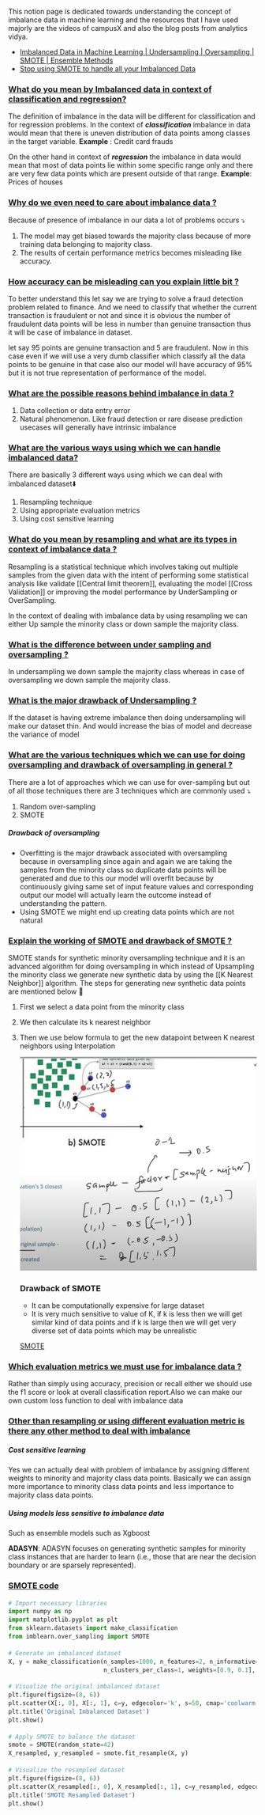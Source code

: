 This notion page is dedicated towards understanding the concept of imbalance data in machine learning and the resources that I have used majorly are the videos of campusX and also the blog posts from analytics vidya.

- [Imbalanced Data in Machine Learning | Undersampling | Oversampling | SMOTE | Ensemble Methods](https://youtu.be/9h2vxsnX1Ms?si=7KeOCYGxRBEC1jqw)
- [Stop using SMOTE to handle all your Imbalanced Data](https://towardsdatascience.com/stop-using-smote-to-handle-all-your-imbalanced-data-34403399d3be)




### [What do you mean by Imbalanced data in context of classification and regression?](#)

The definition of imbalance in the data will be different for classification and for regression problems. In the context of _**classification**_ imbalance in data would mean that there is uneven distribution of data points among classes in the target variable. **Example** : Credit card frauds

On the other hand in context of _**regression**_ the imbalance in data would mean that most of data points lie within some specific range only and there are very few data points which are present outside of that range. **Example**: Prices of houses


### [Why do we even need to care about imbalance data ?](#)

Because of presence of imbalance in our data a lot of problems occurs ⤵️

1. The model may get biased towards the majority class because of more training data belonging to majority class.
2. The results of certain performance metrics becomes misleading like accuracy.

### [How accuracy can be misleading can you explain little bit ?](#)

To better understand this let say we are trying to solve a fraud detection problem related to finance. And we need to classify that whether the current transaction is fraudulent or not and since it is obvious the number of fraudulent data points will be less in number than genuine transaction thus it will be case of imbalance in dataset.

let say 95 points are genuine transaction and 5 are fraudulent. Now in this case even if we will use a very dumb classifier which classify all the data points to be genuine in that case also our model will have accuracy of 95% but it is not true representation of performance of the model.

### [What are the possible reasons behind imbalance in data ?](#)

1. Data collection or data entry error
2. Natural phenomenon. Like fraud detection or rare disease prediction usecases will generally have intrinsic imbalance

### [What are the various ways using which we can handle imbalanced data?](#)

There are basically 3 different ways using which we can deal with imbalanced dataset⬇️
1. Resampling technique
2. Using appropriate evaluation metrics
3. Using cost sensitive learning 

### [What do you mean by resampling and what are its types in context of imbalance data ?](#)

Resampling is a statistical technique which involves taking out multiple samples from the given data with the intent of performing some statistical analysis like validate [[Central limit theorem]], evaluating the model [[Cross Validation]] or improving the model performance by UnderSampling or OverSampling.

In the context of dealing with imbalance data by using resampling we can either Up sample   the minority class or down sample the majority class.

### [What is the difference between under sampling and oversampling ?](#)

In undersampling we down sample the majority class whereas in case of oversampling we down sample the majority class.

### [What is the major drawback of Undersampling ?](#)

If the dataset is having extreme imbalance then doing undersampling will make our dataset thin. And would increase the bias of model and decrease the variance of model

### [What are the various techniques which we can use for doing oversampling and drawback of oversampling in general ?](#)

There are a lot of approaches which we can use for over-sampling but out of all those techniques there are 3 techniques which are commonly used ⤵️

1. Random over-sampling
2. SMOTE

##### Drawback of oversampling

- Overfitting is the major drawback associated with oversampling because in oversampling since again and again we are taking the samples from the minority class so duplicate data points will be generated and due to this our model will overfit because by continuously giving same set of input feature values and corresponding output our model will actually learn the outcome instead of understanding the pattern.
- Using SMOTE we might end up creating data points which are not natural

### [Explain the working of SMOTE and drawback of SMOTE ?](#)

SMOTE stands for synthetic minority oversampling technique and it is an advanced algorithm for doing oversampling in which instead of Upsampling the minority class we generate new synthetic data by using the [[K Nearest Neighbor]] algorithm. The steps for generating new synthetic data points are mentioned below 🔽

1. First we select a data point from the minority class
2. We then calculate its k nearest neighbor
3. Then we use below formula to get the new datapoint between K nearest neighbors using Interpolation
    
    ![[SMOTE.png|400]](https://github.com/yuvraaj2002/AI-Notes/blob/master/General%20ML%20Topics/Images/SMOTE.png)
    
    ### Drawback of SMOTE
    
    - It can be computationally expensive for large dataset
    - It is very much sensitive to value of K, if k is less then we will get similar kind of data points and if k is large then we will get very diverse set of data points which may be unrealistic
    
    [SMOTE](https://towardsdatascience.com/smote-fdce2f605729)
    
### [Which evaluation metrics we must use for imbalance data ?](#)

Rather than simply using accuracy, precision or recall either we should use the f1 score or look at overall classification report.Also we can make our own custom loss function to deal with imbalance data

### [Other than resampling or using different evaluation metric is there any other method to deal with imbalance](#)

##### Cost sensitive learning

Yes we can actually deal with problem of imbalance by assigning different weights to minority  and majority class data points. Basically we can assign more importance to minority class data points and less importance to majority class data points.

##### Using models less sensitive to imbalance data
Such as ensemble models such as Xgboost

**ADASYN**: ADASYN focuses on generating synthetic samples for minority class instances that are harder to learn (i.e., those that are near the decision boundary or are sparsely represented).

### [SMOTE code](#)

``` python
# Import necessary libraries
import numpy as np
import matplotlib.pyplot as plt
from sklearn.datasets import make_classification
from imblearn.over_sampling import SMOTE

# Generate an imbalanced dataset
X, y = make_classification(n_samples=1000, n_features=2, n_informative=2, n_redundant=0,
                           n_clusters_per_class=1, weights=[0.9, 0.1], flip_y=0, random_state=42)

# Visualize the original imbalanced dataset
plt.figure(figsize=(8, 6))
plt.scatter(X[:, 0], X[:, 1], c=y, edgecolor='k', s=50, cmap='coolwarm')
plt.title('Original Imbalanced Dataset')
plt.show()

# Apply SMOTE to balance the dataset
smote = SMOTE(random_state=42)
X_resampled, y_resampled = smote.fit_resample(X, y)

# Visualize the resampled dataset
plt.figure(figsize=(8, 6))
plt.scatter(X_resampled[:, 0], X_resampled[:, 1], c=y_resampled, edgecolor='k', s=50, cmap='coolwarm')
plt.title('SMOTE Resampled Dataset')
plt.show()
```
